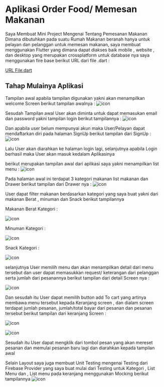 # Aplikasi Order Food/ Memesan Makanan

Saya Membuat Mini Project Mengenai Tentang Pemesanan Makanan Dimana dibutuhkan pada suatu Rumah Makanan beranah hanya untuk pelayan dan pelanggan untuk memesan makanan, saya membuat menggunakan Flutter yang dimana dapat diakses baik mobile , website , dan desktop yang merupakan crossplatform untuk database nya saya menggunakan fire base berikut URL dari file .dart : 

[URL File.dart](https://github.com/fradricast/Mini_Project-App-Food-Ordering/tree/main/Mini_Project_Flutter/mini_project/lib)

## Tahap Mulainya Aplikasi
Tampilan awal apabila tampilan digunakan yakni akan menampilkan welcome Screen berikut tampilan awalnya :
![icon](https://github.com/fradricast/Mini_Project-App-Food-Ordering/blob/main/Mini_Project_Flutter/Screenshots/welcomeScreen.png)

Sesudah Tampilan awal User akan diminta untuk dapat memasukan email dan password yakni tampilan login berikut tampilannya : 
![icon](https://github.com/fradricast/Mini_Project-App-Food-Ordering/blob/main/Mini_Project_Flutter/Screenshots/loginScreen.png)

Dan apabila user belum mempunyai akun maka User/Pelayan dapat mendaftarkan diri pada halaman SignUp berikut tampilan dari SignUp :
![icon](https://github.com/fradricast/Mini_Project-App-Food-Ordering/blob/main/Mini_Project_Flutter/Screenshots/registerScreen.png)

Lalu User akan diarahkan ke halaman login lagi, selanjutnya apabila Login berhasil maka User akan masuk kedalam Aplikasinya


berikut merupakan tampilan awal dari aplikasi saya yakni menampilkan list menu :
![icon](https://github.com/fradricast/Mini_Project-App-Food-Ordering/blob/main/Mini_Project_Flutter/Screenshots/tampilanAwal.png)

Pada halaman awal ini terdapat 3 kategori makanan list makanan dan Drawer berikut tampilan dari Drawer nya :
![icon](https://github.com/fradricast/Mini_Project-App-Food-Ordering/blob/main/Mini_Project_Flutter/Screenshots/drawerScreen.png)

User dapat filter makanan berdasarkan kategori yang saya buat yakni dari makanan Berat , minuman dan Snack
berikut tampilannya 

Makanan Berat Kategori : 

![icon](https://github.com/fradricast/Mini_Project-App-Food-Ordering/blob/main/Mini_Project_Flutter/Screenshots/makananBeratKategori.png)

Minuman Kategori :

![icon](https://github.com/fradricast/Mini_Project-App-Food-Ordering/blob/main/Mini_Project_Flutter/Screenshots/MinumanKategori.png)

Snack Kategori : 

![icon](https://github.com/fradricast/Mini_Project-App-Food-Ordering/blob/main/Mini_Project_Flutter/Screenshots/Snack%20Kategori.png)

selanjutnya User memilih menu dan akan menampilkan detail dari menu tersebut dan user dapat memasukkan request/ keterangan dari pelanggan serta jumlah dari pesanannya 
berikut tampilan dari detail Screen nya :

![icon](https://github.com/fradricast/Mini_Project-App-Food-Ordering/blob/main/Mini_Project_Flutter/Screenshots/detail%20menu.png)

Dan sesudah itu User dapat memilih button add To cart yang artinya membawa menu tersebut kepada Keranjang screen , dan dialam screen terdapat jumlah pesanan, jumlah/total bayar dari pesanan dan pesanan tersebut berikut tampilan dari keranjang Screen :

![icon](https://github.com/fradricast/Mini_Project-App-Food-Ordering/blob/main/Mini_Project_Flutter/Screenshots/Keranjang.png)

![icon](https://github.com/fradricast/Mini_Project-App-Food-Ordering/blob/main/Mini_Project_Flutter/Screenshots/keranjang2.png)

Sesudah itu User dapat mengklik dari tombol pesan yang akan mereset pesanan dan memulai pesanan baru lagi dan diarahkan kepada tampilan awal


Selain Layout saya juga membuat Unit Testing mengenai Testing dari Firebase Provider yang saya buat mulai dari Testing untuk Kategori , List Menu dan , List menu pada keranjang menggunakan Mocking berikut tampilannya 
![icon](https://github.com/fradricast/Mini_Project-App-Food-Ordering/blob/main/Mini_Project_Flutter/Screenshots/TestingUnitMocking.png)
